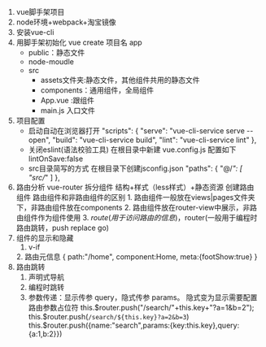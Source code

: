 1. vue脚手架项目
2. node环境+webpack+淘宝镜像
3. 安装vue-cli
4. 用脚手架初始化 vue create 项目名
    app
    - public：静态文件
    - node-moudle
    - src   
        - assets文件夹:静态文件，其他组件共用的静态文件
        - components：通用组件，全局组件
        - App.vue :跟组件
        - main.js 入口文件
5. 项目配置
    - 启动自动在浏览器打开
        "scripts": {
            "serve": "vue-cli-service serve --open",
            "build": "vue-cli-service build",
            "lint": "vue-cli-service lint"
          },
    - 关闭eslint(语法校验工具)
        在根目录中新建 vue.config.js
        配置如下
         lintOnSave:false
    - src目录简写的方式
        在根目录下创建jsconfig.json
            "paths": {
                  "@/*": [
                    "src/*"
                  ]
                },
6. 路由分析
    vue-router
    拆分组件
    结构+样式（less样式）+静态资源
    创建路由组件
    路由组件和非路由组件的区别
        1. 路由组件一般放在views|pages文件夹下，非路由组件放在components
        2. 路由组件放在router-view中展示，非路由组件作为组件使用
        3. $route(用于访问路由的信息)，$router(一般用于编程时路由跳转，push replace go)
7. 组件的显示和隐藏
    1. v-if
     <Footer v-show="$route.path!='/login'"></Footer>
    2. 路由元信息
        {   path:"/home",
            component:Home,
            meta:{footShow:true}
        }
       <Footer v-show="$route.meta.footShow"></Footer> 
8. 路由跳转
    1. 声明式导航
    2. 编程时跳转
    3. 参数传递：显示传参 query，隐式传参 params。 隐式变为显示需要配置路由参数占位符
      this.$router.push("/search/"+this.key+"?a=1&b=2");
      this.$router.push(`/search/${this.key}?a=2&b=3`)
      this.$router.push({name:"search",params:{key:this.key},query:{a:1,b:2}})
    
